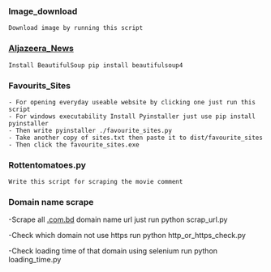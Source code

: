 ### Image_download
```
Download image by running this script
```
### [Aljazeera_News](https://www.aljazeera.com/)
```
Install BeautifulSoup pip install beautifulsoup4
```
### Favourits_Sites
```
- For opening everyday useable website by clicking one just run this script
- For windows executability Install Pyinstaller just use pip install pyinstaller
- Then write pyinstaller ./favourite_sites.py
- Take another copy of sites.txt then paste it to dist/favourite_sites
- Then click the favourite_sites.exe
```
### Rottentomatoes.py
```
Write this script for scraping the movie comment
```
### Domain name scrape
-Scrape all [.com.bd](https://www.google.com/search?q=.com.bd&rlz=1C1CHBF_enBD841BD841&oq=.com.bd&aqs=chrome..69i57j69i59j69i60l3j69i65.1591j0j4&sourceid=chrome&ie=UTF-8) domain name url
just run python scrap_url.py 

-Check which domain not use https run python http_or_https_check.py

-Check loading time of that domain using selenium run python loading_time.py

